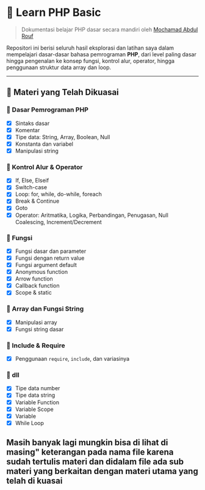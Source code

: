 # 📘 Learn PHP Basic

> Dokumentasi belajar PHP dasar secara mandiri oleh [Mochamad Abdul Rouf](https://github.com/MochamadAbdulRouf)

Repositori ini berisi seluruh hasil eksplorasi dan latihan saya dalam mempelajari dasar-dasar bahasa pemrograman **PHP**, dari level paling dasar hingga pengenalan ke konsep fungsi, kontrol alur, operator, hingga penggunaan struktur data array dan loop.

---

## 🚀 Materi yang Telah Dikuasai

### 🔹 Dasar Pemrograman PHP
- [x] Sintaks dasar
- [x] Komentar
- [x] Tipe data: String, Array, Boolean, Null
- [x] Konstanta dan variabel
- [x] Manipulasi string

### 🔹 Kontrol Alur & Operator
- [x] If, Else, Elseif
- [x] Switch-case
- [x] Loop: for, while, do-while, foreach
- [x] Break & Continue
- [x] Goto
- [x] Operator: Aritmatika, Logika, Perbandingan, Penugasan, Null Coalescing, Increment/Decrement

### 🔹 Fungsi
- [x] Fungsi dasar dan parameter
- [x] Fungsi dengan return value
- [x] Fungsi argument default
- [x] Anonymous function
- [x] Arrow function
- [x] Callback function
- [x] Scope & static

### 🔹 Array dan Fungsi String
- [x] Manipulasi array
- [x] Fungsi string dasar

### 🔹 Include & Require
- [x] Penggunaan `require`, `include`, dan variasinya

### 🔹 dll
- [x] Tipe data number
- [x] Tipe data string
- [x] Variable Function
- [x] Variable Scope
- [x] Variable
- [x] While Loop

Masih banyak lagi mungkin bisa di lihat di masing" keterangan pada nama file karena sudah tertulis materi dan didalam file ada sub materi yang berkaitan dengan materi utama yang telah di kuasai
---

